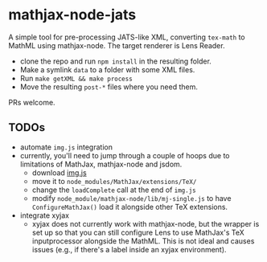 # mathjax-node-jats

A simple tool for pre-processing JATS-like XML, converting `tex-math` to MathML using mathjax-node. The target renderer is Lens Reader.

* clone the repo and run `npm install` in the resulting folder.
* Make a symlink `data` to a folder with some XML files.
* Run `make getXML && make process`
* Move the resulting `post-*` files where you need them.

PRs welcome.

## TODOs

* automate `img.js` integration
 * currently, you'll need to jump through a couple of hoops due to limitations of MathJax, mathjax-node and jsdom.
    * download [img.js](https://github.com/mathjax/MathJax-third-party-extensions/blob/master/img/unpacked/img.js)
    * move it to `node_modules/MathJax/extensions/TeX/`
    * change the `loadComplete` call at the end of `img.js`
    * modify `node_module/mathjax-node/lib/mj-single.js` to have `ConfigureMathJax()` load it alongside other TeX extensions.
* integrate xyjax
  * xyjax does not currently work with mathjax-node, but the wrapper is set up so that you can still configure Lens to use MathJax's TeX inputprocessor alongside the MathML. This is not ideal and causes issues (e.g., if there's a label inside an xyjax environment).

